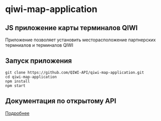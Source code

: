 # qiwi-map-application

##  JS приложение карты терминалов QIWI
Приложение позволяет установить месторасположение партнерских термниалов и терминалов QIWI

## Запуск приложения 
~~~shell
git clone https://github.com/QIWI-API/qiwi-map-application.git
cd qiwi-map-application
npm install
npm start
~~~

## Документация по открытому API
<a href="https://github.com/QIWI-API/qiwi-map-docs/blob/master">Подробнее</a>

